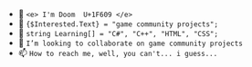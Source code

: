 - 👋 `<e> I'm Doom  U+1F609 </e>`
- 👀 `{$Interested.Text} = "game community projects";`
- 🌱 `string Learning[] = "C#", "C++", "HTML", "CSS";` 
- 💞️ `I’m looking to collaborate on game community projects`
- 📫 `How to reach me, well, you can't... i guess...`

